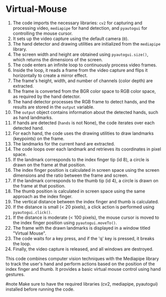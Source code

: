 # Virtual-Mouse


1. The code imports the necessary libraries: `cv2` for capturing and processing video, `mediapipe` for hand detection, and `pyautogui` for controlling the mouse cursor.
2. It sets up the video capture using the default camera (`0`).
3. The hand detector and drawing utilities are initialized from the `mediapipe` library.
4. The screen width and height are obtained using `pyautogui.size()`, which returns the dimensions of the screen.
5. The code enters an infinite loop to continuously process video frames.
6. Inside the loop, it reads a frame from the video capture and flips it horizontally to create a mirror effect.
7. The frame's height, width, and number of channels (color depth) are extracted.
8. The frame is converted from the BGR color space to RGB color space, as required by the hand detector.
9. The hand detector processes the RGB frame to detect hands, and the results are stored in the `output` variable.
10. The `output` object contains information about the detected hands, such as hand landmarks.
11. If hands are detected (`hands` is not None), the code iterates over each detected hand.
12. For each hand, the code uses the drawing utilities to draw landmarks (keypoints) on the frame.
13. The landmarks for the current hand are extracted.
14. The code loops over each landmark and retrieves its coordinates in pixel space.
15. If the landmark corresponds to the index finger tip (id 8), a circle is drawn on the frame at that position.
16. The index finger position is calculated in screen space using the screen dimensions and the ratio between the frame and screen.
17. If the landmark corresponds to the thumb tip (id 4), a circle is drawn on the frame at that position.
18. The thumb position is calculated in screen space using the same approach as the index finger.
19. The vertical distance between the index finger and thumb is calculated.
20. If the distance is small (< 20 pixels), a click action is performed using `pyautogui.click()`.
21. If the distance is moderate (< 100 pixels), the mouse cursor is moved to the index finger position using `pyautogui.moveTo()`.
22. The frame with the drawn landmarks is displayed in a window titled "Virtual Mouse".
23. The code waits for a key press, and if the 'q' key is pressed, it breaks the loop.
24. Finally, the video capture is released, and all windows are destroyed.

This code combines computer vision techniques with the Mediapipe library to track the user's hand and perform actions based on the position of the index finger and thumb. It provides a basic virtual mouse control using hand gestures.

#note
Make sure to have the required libraries (cv2, mediapipe, pyautogui) installed before running the code.
